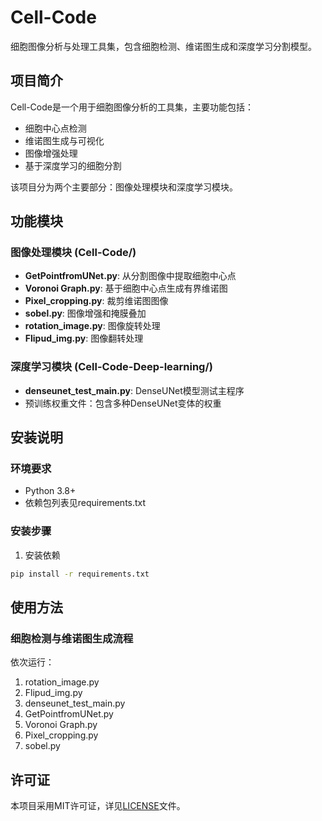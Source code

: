# Cell-Code

细胞图像分析与处理工具集，包含细胞检测、维诺图生成和深度学习分割模型。

## 项目简介

Cell-Code是一个用于细胞图像分析的工具集，主要功能包括：

- 细胞中心点检测
- 维诺图生成与可视化
- 图像增强处理
- 基于深度学习的细胞分割

该项目分为两个主要部分：图像处理模块和深度学习模块。

## 功能模块

### 图像处理模块 (Cell-Code/)

- **GetPointfromUNet.py**: 从分割图像中提取细胞中心点
- **Voronoi Graph.py**: 基于细胞中心点生成有界维诺图
- **Pixel_cropping.py**: 裁剪维诺图图像
- **sobel.py**: 图像增强和掩膜叠加
- **rotation_image.py**: 图像旋转处理
- **Flipud_img.py**: 图像翻转处理

### 深度学习模块 (Cell-Code-Deep-learning/)

- **denseunet_test_main.py**: DenseUNet模型测试主程序
- 预训练权重文件：包含多种DenseUNet变体的权重

## 安装说明

### 环境要求

- Python 3.8+
- 依赖包列表见requirements.txt

### 安装步骤

1. 安装依赖
```bash
pip install -r requirements.txt
```

## 使用方法

### 细胞检测与维诺图生成流程

依次运行：

1. rotation_image.py
2. Flipud_img.py
3. denseunet_test_main.py
4. GetPointfromUNet.py 
5. Voronoi Graph.py 
6. Pixel_cropping.py 
7. sobel.py 

## 许可证

本项目采用MIT许可证，详见[LICENSE](LICENSE)文件。

